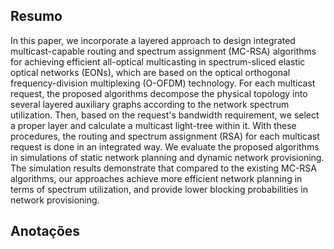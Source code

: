 ## Resumo

In this paper, we incorporate a layered approach to design integrated multicast-capable routing and spectrum assignment (MC-RSA) algorithms for achieving efficient all-optical multicasting in spectrum-sliced elastic optical networks (EONs), which are based on the optical orthogonal frequency-division multiplexing (O-OFDM) technology. For each multicast request, the proposed algorithms decompose the physical topology into several layered auxiliary graphs according to the network spectrum utilization. Then, based on the request's bandwidth requirement, we select a proper layer and calculate a multicast light-tree within it. With these procedures, the routing and spectrum assignment (RSA) for each multicast request is done in an integrated way. We evaluate the proposed algorithms in simulations of static network planning and dynamic network provisioning. The simulation results demonstrate that compared to the existing MC-RSA algorithms, our approaches achieve more efficient network planning in terms of spectrum utilization, and provide lower blocking probabilities in network provisioning.


## Anotações


